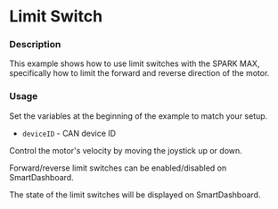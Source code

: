 # Limit Switch

### Description
This example shows how to use limit switches with the SPARK MAX, specifically how to limit the forward and reverse direction of the motor.

### Usage
Set the variables at the beginning of the example to match your setup.
- `deviceID` - CAN device ID

Control the motor's velocity by moving the joystick up or down.

Forward/reverse limit switches can be enabled/disabled on SmartDashboard.

The state of the limit switches will be displayed on SmartDashboard.